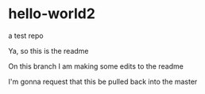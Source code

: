 # hello-world2
a test repo

Ya, so this is the readme

On this branch I am making some edits to the readme

I'm gonna request that this be pulled back into the master
